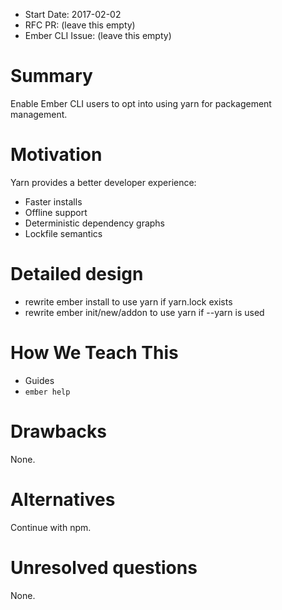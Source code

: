 - Start Date: 2017-02-02
- RFC PR: (leave this empty)
- Ember CLI Issue: (leave this empty)

# Summary

Enable Ember CLI users to opt into using yarn for packagement management.

# Motivation

Yarn provides a better developer experience:
- Faster installs
- Offline support
- Deterministic dependency graphs
- Lockfile semantics

# Detailed design

- rewrite ember install to use yarn if yarn.lock exists
- rewrite ember init/new/addon to use yarn if --yarn is used

# How We Teach This

- Guides
- `ember help`

# Drawbacks

None.

# Alternatives

Continue with npm.

# Unresolved questions

None.
